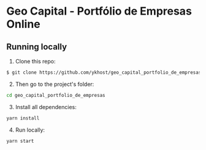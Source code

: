 # Geo Capital - Portfólio de Empresas Online


## Running locally

1. Clone this repo:

```sh
$ git clone https://github.com/ykhost/geo_capital_portfolio_de_empresas.git
```

2. Then go to the project's folder:

```sh
cd geo_capital_portfolio_de_empresas
```

3. Install all dependencies:

```sh
yarn install
```

4. Run locally:

```sh
yarn start
```
